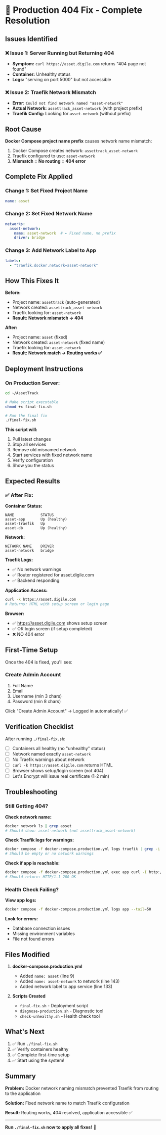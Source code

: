 # 🎯 Production 404 Fix - Complete Resolution

## Issues Identified

### ❌ Issue 1: Server Running but Returning 404
- **Symptom:** `curl https://asset.digile.com` returns "404 page not found"
- **Container:** Unhealthy status
- **Logs:** "serving on port 5000" but not accessible

### ❌ Issue 2: Traefik Network Mismatch
- **Error:** `Could not find network named "asset-network"`
- **Actual Network:** `assettrack_asset-network` (with project prefix)
- **Traefik Config:** Looking for `asset-network` (without prefix)

## Root Cause

**Docker Compose project name prefix** causes network name mismatch:

1. Docker Compose creates network: `assettrack_asset-network`
2. Traefik configured to use: `asset-network`
3. **Mismatch = No routing = 404 error**

## Complete Fix Applied

### Change 1: Set Fixed Project Name
```yaml
name: asset
```

### Change 2: Set Fixed Network Name
```yaml
networks:
  asset-network:
    name: asset-network  # ← Fixed name, no prefix
    driver: bridge
```

### Change 3: Add Network Label to App
```yaml
labels:
  - "traefik.docker.network=asset-network"
```

## How This Fixes It

**Before:**
- Project name: `assettrack` (auto-generated)
- Network created: `assettrack_asset-network`
- Traefik looking for: `asset-network`
- **Result: Network mismatch → 404**

**After:**
- Project name: `asset` (fixed)
- Network created: `asset-network` (fixed name)
- Traefik looking for: `asset-network`
- **Result: Network match → Routing works ✅**

## Deployment Instructions

### On Production Server:

```bash
cd ~/AssetTrack

# Make script executable
chmod +x final-fix.sh

# Run the final fix
./final-fix.sh
```

**This script will:**
1. Pull latest changes
2. Stop all services
3. Remove old misnamed network
4. Start services with fixed network name
5. Verify configuration
6. Show you the status

## Expected Results

### ✅ After Fix:

**Container Status:**
```
NAME            STATUS
asset-app       Up (healthy)
asset-traefik   Up
asset-db        Up (healthy)
```

**Network:**
```
NETWORK NAME    DRIVER
asset-network   bridge
```

**Traefik Logs:**
- ✅ No network warnings
- ✅ Router registered for asset.digile.com
- ✅ Backend responding

**Application Access:**
```bash
curl -k https://asset.digile.com
# Returns: HTML with setup screen or login page
```

**Browser:**
- ✅ https://asset.digile.com shows setup screen
- ✅ OR login screen (if setup completed)
- ❌ NO 404 error

## First-Time Setup

Once the 404 is fixed, you'll see:

### Create Admin Account
1. Full Name
2. Email
3. Username (min 3 chars)
4. Password (min 8 chars)

Click "Create Admin Account" → Logged in automatically! ✅

## Verification Checklist

After running `./final-fix.sh`:

- [ ] Containers all healthy (no "unhealthy" status)
- [ ] Network named exactly `asset-network`
- [ ] No Traefik warnings about network
- [ ] `curl -k https://asset.digile.com` returns HTML
- [ ] Browser shows setup/login screen (not 404)
- [ ] Let's Encrypt will issue real certificate (1-2 min)

## Troubleshooting

### Still Getting 404?

**Check network name:**
```bash
docker network ls | grep asset
# Should show: asset-network (not assettrack_asset-network)
```

**Check Traefik logs for warnings:**
```bash
docker compose -f docker-compose.production.yml logs traefik | grep -i warn
# Should be empty or no network warnings
```

**Check if app is reachable:**
```bash
docker compose -f docker-compose.production.yml exec app curl -I http://localhost:5000
# Should return: HTTP/1.1 200 OK
```

### Health Check Failing?

**View app logs:**
```bash
docker compose -f docker-compose.production.yml logs app --tail=50
```

**Look for errors:**
- Database connection issues
- Missing environment variables
- File not found errors

## Files Modified

1. **docker-compose.production.yml**
   - Added `name: asset` (line 9)
   - Added `name: asset-network` to network (line 143)
   - Added network label to app service (line 133)

2. **Scripts Created**
   - `final-fix.sh` - Deployment script
   - `diagnose-production.sh` - Diagnostic tool
   - `check-unhealthy.sh` - Health check tool

## What's Next

1. ✅ Run `./final-fix.sh`
2. ✅ Verify containers healthy
3. ✅ Complete first-time setup
4. ✅ Start using the system!

## Summary

**Problem:** Docker network naming mismatch prevented Traefik from routing to the application

**Solution:** Fixed network name to match Traefik configuration

**Result:** Routing works, 404 resolved, application accessible ✅

---

**Run `./final-fix.sh` now to apply all fixes!** 🚀

